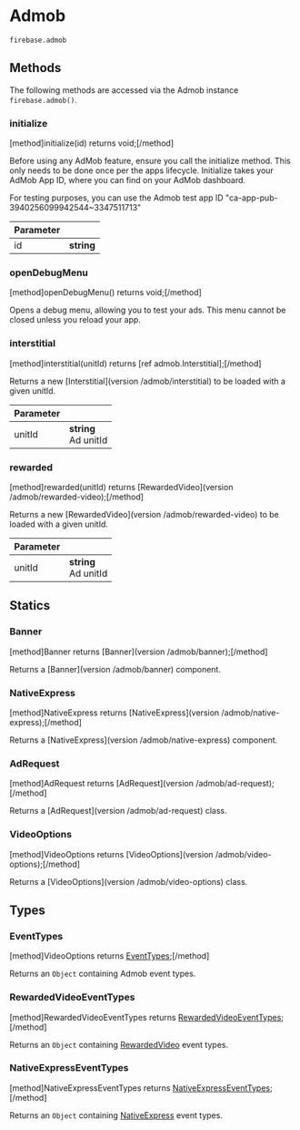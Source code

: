 # Admob

```
firebase.admob
```

## Methods 

The following methods are accessed via the Admob instance `firebase.admob()`.

### initialize
[method]initialize(id) returns void;[/method]

Before using any AdMob feature, ensure you call the initialize method. This only needs to be done once per the apps lifecycle. Initialize takes your AdMob App ID, where you can find on your AdMob dashboard.

For testing purposes, you can use the Admob test app ID "ca-app-pub-3940256099942544~3347511713"

| Parameter |         |
| --------- | ------- |
| id   | **string**  |

### openDebugMenu
[method]openDebugMenu() returns void;[/method]

Opens a debug menu, allowing you to test your ads. This menu cannot be closed unless you reload your app.

### interstitial
[method]interstitial(unitId) returns [ref admob.Interstitial];[/method]

Returns a new [Interstitial](version /admob/interstitial) to be loaded with a given unitId.

| Parameter |         |
| --------- | ------- |
| unitId   | **string** <br /> Ad unitId |

### rewarded
[method]rewarded(unitId) returns [RewardedVideo](version /admob/rewarded-video);[/method]

Returns a new [RewardedVideo](version /admob/rewarded-video) to be loaded with a given unitId.

| Parameter |         |
| --------- | ------- |
| unitId   | **string** <br /> Ad unitId |

## Statics

### Banner
[method]Banner returns [Banner](version /admob/banner);[/method]

Returns a [Banner](version /admob/banner) component.

### NativeExpress
[method]NativeExpress returns [NativeExpress](version /admob/native-express);[/method]

Returns a [NativeExpress](version /admob/native-express) component.

### AdRequest
[method]AdRequest returns [AdRequest](version /admob/ad-request);[/method]

Returns a [AdRequest](version /admob/ad-request) class.

### VideoOptions
[method]VideoOptions returns [VideoOptions](version /admob/video-options);[/method]

Returns a [VideoOptions](version /admob/video-options) class.

## Types

### EventTypes
[method]VideoOptions returns [EventTypes](https://github.com/invertase/react-native-firebase/blob/master/lib/modules/admob/EventTypes.js#L2);[/method]

Returns an `Object` containing Admob event types.

### RewardedVideoEventTypes
[method]RewardedVideoEventTypes returns [RewardedVideoEventTypes](https://github.com/invertase/react-native-firebase/blob/master/lib/modules/admob/EventTypes.js#L10);[/method]

Returns an `Object` containing [RewardedVideo](#rewarded) event types.

### NativeExpressEventTypes
[method]NativeExpressEventTypes returns [NativeExpressEventTypes](https://github.com/invertase/react-native-firebase/blob/master/lib/modules/admob/EventTypes.js#L18);[/method]

Returns an `Object` containing [NativeExpress](#nativeexpress) event types.
